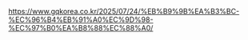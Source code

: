 https://www.gqkorea.co.kr/2025/07/24/%EB%B9%9B%EA%B3%BC-%EC%96%B4%EB%91%A0%EC%9D%98-%EC%97%B0%EA%B8%88%EC%88%A0/